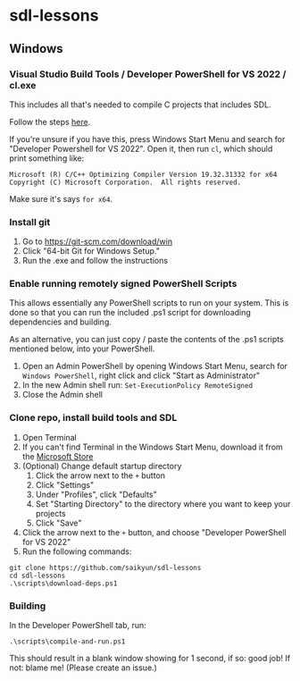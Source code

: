 # sdl-lessons

## Windows

### Visual Studio Build Tools / Developer PowerShell for VS 2022 / cl.exe

This includes all that's needed to compile C projects that includes SDL.

Follow the steps [here](https://github.com/saikyun/install-cl).

If you're unsure if you have this, press Windows Start Menu and search for "Developer Powershell for VS 2022". Open it, then run `cl`, which should print something like:

```
Microsoft (R) C/C++ Optimizing Compiler Version 19.32.31332 for x64
Copyright (C) Microsoft Corporation.  All rights reserved.
```

Make sure it's says `for x64`.

### Install git

1. Go to https://git-scm.com/download/win
2. Click "64-bit Git for Windows Setup."
3. Run the .exe and follow the instructions

### Enable running remotely signed PowerShell Scripts

This allows essentially any PowerShell scripts to run on your system. This is done so that you can run the included .ps1 script for downloading dependencies and building.

As an alternative, you can just copy / paste the contents of the .ps1 scripts mentioned below, into your PowerShell.

1. Open an Admin PowerShell by opening Windows Start Menu, search for `Windows PowerShell`, right click and click "Start as Administrator"
2. In the new Admin shell run: `Set-ExecutionPolicy RemoteSigned`
3. Close the Admin shell

### Clone repo, install build tools and SDL

1. Open Terminal
  1. If you can't find Terminal in the Windows Start Menu, download it from the [Microsoft Store](https://apps.microsoft.com/store/detail/windows-terminal/9N0DX20HK701)
2. (Optional) Change default startup directory
   1. Click the arrow next to the `+` button
   2. Click "Settings"
   3. Under "Profiles", click "Defaults"
   4. Set "Starting Directory" to the directory where you want to keep your projects
   5. Click "Save"
2. Click the arrow next to the `+` button, and choose "Developer PowerShell for VS 2022"
3. Run the following commands:
```
git clone https://github.com/saikyun/sdl-lessons
cd sdl-lessons
.\scripts\download-deps.ps1
```

### Building

In the Developer PowerShell tab, run:

```
.\scripts\compile-and-run.ps1
```

This should result in a blank window showing for 1 second, if so: good job! If not: blame me! (Please create an issue.)
